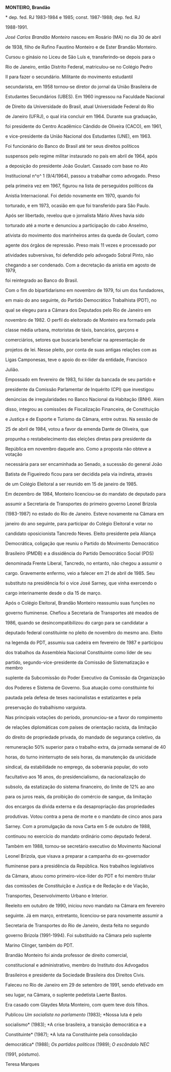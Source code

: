 **MONTEIRO, Brandão**



\* dep. fed. RJ 1983-1984 e 1985; const. 1987-1988; dep. fed. RJ

1988-1991.



*José Carlos Brandão Monteiro* nasceu em Rosário (MA) no dia 30 de abril

de 1938, filho de Rufino Faustino Monteiro e de Ester Brandão Monteiro.



Cursou o ginásio no Liceu de São Luís e, transferindo-se depois para o

Rio de Janeiro, então Distrito Federal, matriculou-se no Colégio Pedro

II para fazer o secundário. Militante do movimento estudantil

secundarista, em 1958 tornou-se diretor do jornal da União Brasileira de

Estudantes Secundários (UBES). Em 1960 ingressou na Faculdade Nacional

de Direito da Universidade do Brasil, atual Universidade Federal do Rio

de Janeiro (UFRJ), o qual iria concluir em 1964. Durante sua graduação,

foi presidente do Centro Acadêmico Cândido de Oliveira (CACO), em 1961,

e vice-presidente da União Nacional dos Estudantes (UNE), em 1963.



Foi funcionário do Banco do Brasil até ter seus direitos políticos

suspensos pelo regime militar instaurado no país em abril de 1964, após

a deposição do presidente João Goulart. Cassado com base no Ato

Institucional n^o^ 1 (9/4/1964), passou a trabalhar como advogado. Preso

pela primeira vez em 1967, figurou na lista de perseguidos políticos da

Anistia Internacional. Foi detido novamente em 1970, quando foi

torturado, e em 1973, ocasião em que foi transferido para São Paulo.

Após ser libertado, revelou que o jornalista Mário Alves havia sido

torturado até a morte e denunciou a participação do cabo Anselmo,

ativista do movimento dos marinheiros antes da queda de Goulart, como

agente dos órgãos de repressão. Preso mais 11 vezes e processado por

atividades subversivas, foi defendido pelo advogado Sobral Pinto, não

chegando a ser condenado. Com a decretação da anistia em agosto de 1979,

foi reintegrado ao Banco do Brasil.



Com o fim do bipartidarismo em novembro de 1979, foi um dos fundadores,

em maio do ano seguinte, do Partido Democrático Trabalhista (PDT), no

qual se elegeu para a Câmara dos Deputados pelo Rio de Janeiro em

novembro de 1982. O perfil do eleitorado de Monteiro era formado pela

classe média urbana, motoristas de táxis, bancários, garçons e

comerciários, setores que buscaria beneficiar na apresentação de

projetos de lei. Nesse pleito, por conta de suas antigas relações com as

Ligas Camponesas, teve o apoio do ex-líder da entidade, Francisco

Julião.



Empossado em fevereiro de 1983, foi líder da bancada de seu partido e

presidente da Comissão Parlamentar de Inquérito (CPI) que investigou

denúncias de irregularidades no Banco Nacional da Habitação (BNH). Além

disso, integrou as comissões de Fiscalização Financeira, de Constituição

e Justiça e de Esporte e Turismo da Câmara, entre outras. Na sessão de

25 de abril de 1984, votou a favor da emenda Dante de Oliveira, que

propunha o restabelecimento das eleições diretas para presidente da

República em novembro daquele ano. Como a proposta não obteve a votação

necessária para ser encaminhada ao Senado, a sucessão do general João

Batista de Figueiredo ficou para ser decidida pela via indireta, através

de um Colégio Eleitoral a ser reunido em 15 de janeiro de 1985.



Em dezembro de 1984, Monteiro licenciou-se do mandato de deputado para

assumir a Secretaria de Transportes do primeiro governo Leonel Brizola

(1983-1987) no estado do Rio de Janeiro. Esteve novamente na Câmara em

janeiro do ano seguinte, para participar do Colégio Eleitoral e votar no

candidato oposicionista Tancredo Neves. Eleito presidente pela Aliança

Democrática, coligação que reuniu o Partido do Movimento Democrático

Brasileiro (PMDB) e a dissidência do Partido Democrático Social (PDS)

denominada Frente Liberal, Tancredo, no entanto, não chegou a assumir o

cargo. Gravemente enfermo, veio a falecer em 21 de abril de 1985. Seu

substituto na presidência foi o vice José Sarney, que vinha exercendo o

cargo interinamente desde o dia 15 de março.



Após o Colégio Eleitoral, Brandão Monteiro reassumiu suas funções no

governo fluminense. Chefiou a Secretaria de Transportes até meados de

1986, quando se desincompatibilizou do cargo para se candidatar a

deputado federal constituinte no pleito de novembro do mesmo ano. Eleito

na legenda do PDT, assumiu sua cadeira em fevereiro de 1987 e participou

dos trabalhos da Assembleia Nacional Constituinte como líder de seu

partido, segundo-vice-presidente da Comissão de Sistematização e membro

suplente da Subcomissão do Poder Executivo da Comissão da Organização

dos Poderes e Sistema de Governo. Sua atuação como constituinte foi

pautada pela defesa de teses nacionalistas e estatizantes e pela

preservação do trabalhismo varguista.



Nas principais votações do período, pronunciou-se a favor do rompimento

de relações diplomáticas com países de orientação racista, da limitação

do direito de propriedade privada, do mandado de segurança coletivo, da

remuneração 50% superior para o trabalho extra, da jornada semanal de 40

horas, do turno ininterrupto de seis horas, da manutenção da unicidade

sindical, da estabilidade no emprego, da soberania popular, do voto

facultativo aos 16 anos, do presidencialismo, da nacionalização do

subsolo, da estatização do sistema financeiro, do limite de 12% ao ano

para os juros reais, da proibição do comércio de sangue, da limitação

dos encargos da dívida externa e da desapropriação das propriedades

produtivas. Votou contra a pena de morte e o mandato de cinco anos para

Sarney. Com a promulgação da nova Carta em 5 de outubro de 1988,

continuou no exercício do mandato ordinário como deputado federal.

Também em 1988, tornou-se secretário executivo do Movimento Nacional

Leonel Brizola, que visava a preparar a campanha do ex-governador

fluminense para a presidência da República. Nos trabalhos legislativos

da Câmara, atuou como primeiro-vice-líder do PDT e foi membro titular

das comissões de Constituição e Justiça e de Redação e de Viação,

Transportes, Desenvolvimento Urbano e Interior.



Reeleito em outubro de 1990, iniciou novo mandato na Câmara em fevereiro

seguinte. Já em março, entretanto, licenciou-se para novamente assumir a

Secretaria de Transportes do Rio de Janeiro, desta feita no segundo

governo Brizola (1991-1994). Foi substituído na Câmara pelo suplente

Marino Clinger, também do PDT.



Brandão Monteiro foi ainda professor de direito comercial,

constitucional e administrativo, membro do Instituto dos Advogados

Brasileiros e presidente da Sociedade Brasileira dos Direitos Civis.



Faleceu no Rio de Janeiro em 29 de setembro de 1991, sendo efetivado em

seu lugar, na Câmara, o suplente pedetista Laerte Bastos.



Era casado com Glaydes Mota Monteiro, com quem teve dois filhos.



Publicou *Um socialista no parlamento* (1983); *Nossa luta é pelo

socialismo* (1983); *A crise brasileira, a transição democrática e a

Constituinte* (1987); *A luta na Constituinte pela consolidação

democrática* (1988); *Os partidos políticos* (1989); *O escândalo NEC*

(1991, póstumo).



Teresa Marques



